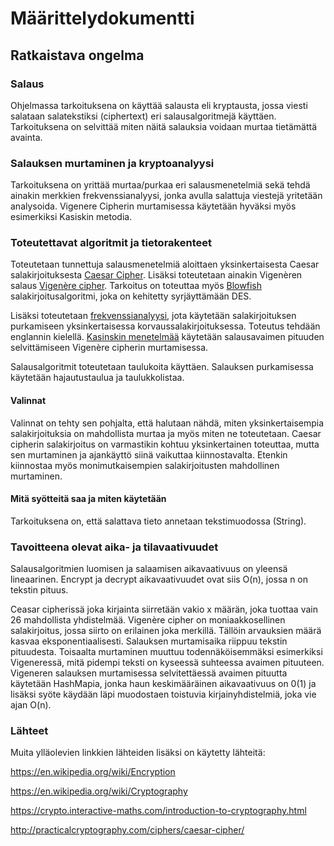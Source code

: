 # Määrittelydokumentti

## Ratkaistava ongelma

### Salaus 

Ohjelmassa tarkoituksena on käyttää salausta eli kryptausta, jossa viesti salataan salatekstiksi (ciphertext) eri salausalgoritmejä käyttäen. Tarkoituksena on selvittää miten näitä salauksia voidaan murtaa tietämättä avainta. 

### Salauksen murtaminen ja kryptoanalyysi

Tarkoituksena on yrittää murtaa/purkaa eri salausmenetelmiä sekä tehdä ainakin merkkien frekvenssianalyysi, jonka avulla salattuja viestejä yritetään analysoida. Vigenere Cipherin murtamisessa käytetään hyväksi myös esimerkiksi Kasiskin metodia.  


### Toteutettavat algoritmit ja tietorakenteet

Toteutetaan tunnettuja salausmenetelmiä aloittaen yksinkertaisesta Caesar salakirjoituksesta [Caesar Cipher](https://en.wikipedia.org/wiki/Caesar_cipher). Lisäksi toteutetaan ainakin Vigenèren salaus [Vigenère cipher](https://en.wikipedia.org/wiki/Vigen%C3%A8re_cipher#Frequency_analysis). Tarkoitus on toteuttaa myös [Blowfish](https://fi.wikipedia.org/wiki/Blowfish) salakirjoitusalgoritmi, joka on kehitetty syrjäyttämään DES. 

Lisäksi toteutetaan [frekvenssianalyysi](https://learncryptography.com/attack-vectors/frequency-analysis), jota käytetään salakirjoituksen purkamiseen yksinkertaisessa korvaussalakirjoituksessa. Toteutus tehdään englannin kielellä. [Kasinskin menetelmää](https://en.wikipedia.org/wiki/Kasiski_examination) käytetään salausavaimen pituuden selvittämiseen Vigenère cipherin murtamisessa. 

Salausalgoritmit toteutetaan taulukoita käyttäen. Salauksen purkamisessa käytetään hajautustaulua ja taulukkolistaa. 

#### Valinnat

Valinnat on tehty sen pohjalta, että halutaan nähdä, miten yksinkertaisempia salakirjoituksia on mahdollista murtaa ja myös miten ne toteutetaan. Caesar cipherin salakirjoitus on varmastikin kohtuu yksinkertainen toteuttaa, mutta sen murtaminen ja ajankäyttö siinä vaikuttaa kiinnostavalta. Etenkin kiinnostaa myös monimutkaisempien salakirjoitusten mahdollinen murtaminen.  

#### Mitä syötteitä saa ja miten käytetään

Tarkoituksena on, että salattava tieto annetaan tekstimuodossa (String). 

### Tavoitteena olevat aika- ja tilavaativuudet

Salausalgoritmien luomisen ja salaamisen aikavaativuus on yleensä lineaarinen. Encrypt ja decrypt aikavaativuudet ovat siis O(n), jossa n on tekstin pituus.

Ceasar cipherissä joka kirjainta siirretään vakio x määrän, joka tuottaa vain 26 mahdollista yhdistelmää. Vigenère cipher on moniaakkosellinen salakirjoitus, jossa siirto on erilainen joka merkillä. Tällöin arvauksien määrä kasvaa eksponentiaalisesti. Salauksen murtamisaika riippuu tekstin pituudesta. Toisaalta murtaminen muuttuu todennäköisemmäksi esimerkiksi Vigeneressä, mitä pidempi teksti on kyseessä suhteessa avaimen pituuteen. Vigeneren salauksen murtamisessa selvitettäessä avaimen pituutta käytetään HashMapia, jonka haun keskimääräinen aikavaativuus on 0(1) ja lisäksi syöte käydään läpi muodostaen toistuvia kirjainyhdistelmiä, joka vie ajan O(n).    

### Lähteet      

Muita ylläolevien linkkien lähteiden lisäksi on käytetty lähteitä:

https://en.wikipedia.org/wiki/Encryption

https://en.wikipedia.org/wiki/Cryptography

https://crypto.interactive-maths.com/introduction-to-cryptography.html

http://practicalcryptography.com/ciphers/caesar-cipher/

 
